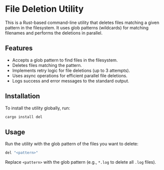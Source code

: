 # File Deletion Utility

This is a Rust-based command-line utility that deletes files matching a given pattern in the filesystem. It uses glob patterns (wildcards) for matching filenames and performs the deletions in parallel.

## Features
- Accepts a glob pattern to find files in the filesystem.
- Deletes files matching the pattern.
- Implements retry logic for file deletions (up to 3 attempts).
- Uses async operations for efficient parallel file deletions.
- Logs success and error messages to the standard output.

## Installation

To install the utility globally, run:

```bash
cargo install del
```

## Usage

Run the utility with the glob pattern of the files you want to delete:

```bash
del "<pattern>"
```

Replace `<pattern>` with the glob pattern (e.g., `*.log` to delete all `.log` files).
